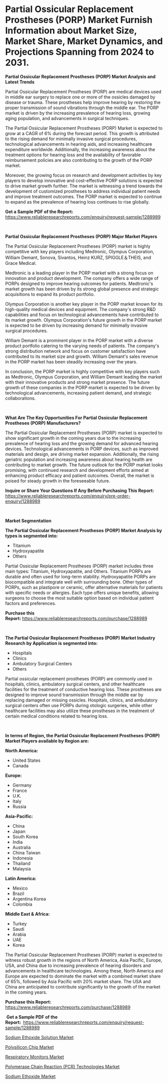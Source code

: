 <p><h1>Partial Ossicular Replacement Prostheses (PORP) Market Furnish Information about Market Size, Market Share, Market Dynamics, and Projections Spanning from 2024 to 2031.</h1></p><p><strong>Partial Ossicular Replacement Prostheses (PORP) Market Analysis and Latest Trends</strong></p>
<p><p>Partial Ossicular Replacement Prostheses (PORP) are medical devices used in middle ear surgery to replace one or more of the ossicles damaged by disease or trauma. These prostheses help improve hearing by restoring the proper transmission of sound vibrations through the middle ear. The PORP market is driven by the increasing prevalence of hearing loss, growing aging population, and advancements in surgical techniques.</p><p>The Partial Ossicular Replacement Prostheses (PORP) Market is expected to grow at a CAGR of 6% during the forecast period. This growth is attributed to the rising demand for minimally invasive surgical procedures, technological advancements in hearing aids, and increasing healthcare expenditure worldwide. Additionally, the increasing awareness about the treatment options for hearing loss and the availability of favorable reimbursement policies are also contributing to the growth of the PORP market.</p><p>Moreover, the growing focus on research and development activities by key players to develop innovative and cost-effective PORP solutions is expected to drive market growth further. The market is witnessing a trend towards the development of customized prostheses to address individual patient needs and improve treatment outcomes. The PORP market is expected to continue to expand as the prevalence of hearing loss continues to rise globally.</p></p>
<p><strong>Get a Sample PDF of the Report:&nbsp;</strong> <a href="https://www.reliableresearchreports.com/enquiry/request-sample/1288989">https://www.reliableresearchreports.com/enquiry/request-sample/1288989</a></p>
<p>&nbsp;</p>
<p><strong>Partial Ossicular Replacement Prostheses (PORP) Major Market Players</strong></p>
<p><p>The Partial Ossicular Replacement Prostheses (PORP) market is highly competitive with key players including Medtronic, Olympus Corporation, William Demant, Sonova, Sivantos, Heinz KURZ, SPIGGLE＆THEIS, and Grace Medical. </p><p>Medtronic is a leading player in the PORP market with a strong focus on innovation and product development. The company offers a wide range of PORPs designed to improve hearing outcomes for patients. Medtronic's market growth has been driven by its strong global presence and strategic acquisitions to expand its product portfolio.</p><p>Olympus Corporation is another key player in the PORP market known for its high-quality medical devices and equipment. The company's strong R&D capabilities and focus on technological advancements have contributed to its market growth. Olympus Corporation's future growth in the PORP market is expected to be driven by increasing demand for minimally invasive surgical procedures.</p><p>William Demant is a prominent player in the PORP market with a diverse product portfolio catering to the varying needs of patients. The company's strong distribution network and focus on customer satisfaction have contributed to its market size and growth. William Demant's sales revenue in the PORP market has been steadily increasing over the years.</p><p>In conclusion, the PORP market is highly competitive with key players such as Medtronic, Olympus Corporation, and William Demant leading the market with their innovative products and strong market presence. The future growth of these companies in the PORP market is expected to be driven by technological advancements, increasing patient demand, and strategic collaborations.</p></p>
<p>&nbsp;</p>
<p><strong>What Are The Key Opportunities For Partial Ossicular Replacement Prostheses (PORP) Manufacturers?</strong></p>
<p><p>The Partial Ossicular Replacement Prostheses (PORP) market is expected to show significant growth in the coming years due to the increasing prevalence of hearing loss and the growing demand for advanced hearing devices. Technological advancements in PORP devices, such as improved materials and design, are driving market expansion. Additionally, the rising geriatric population and increasing awareness about hearing health are contributing to market growth. The future outlook for the PORP market looks promising, with continued research and development efforts aimed at enhancing product efficacy and patient outcomes. Overall, the market is poised for steady growth in the foreseeable future.</p></p>
<p><strong>Inquire or Share Your Questions If Any Before Purchasing This Report:</strong> <a href="https://www.reliableresearchreports.com/enquiry/pre-order-enquiry/1288989">https://www.reliableresearchreports.com/enquiry/pre-order-enquiry/1288989</a></p>
<p>&nbsp;</p>
<p><strong>Market Segmentation</strong></p>
<p><strong>The Partial Ossicular Replacement Prostheses (PORP) Market Analysis by types is segmented into:</strong></p>
<p><ul><li>Titanium</li><li>Hydroxyapatite</li><li>Others</li></ul></p>
<p><p>Partial Ossicular Replacement Prostheses (PORP) market includes three main types: Titanium, Hydroxyapatite, and Others. Titanium PORPs are durable and often used for long-term stability. Hydroxyapatite PORPs are biocompatible and integrate well with surrounding bone. Other types of PORPs, such as plastipore or ceramic, offer alternative materials for patients with specific needs or allergies. Each type offers unique benefits, allowing surgeons to choose the most suitable option based on individual patient factors and preferences.</p></p>
<p><strong>Purchase this Report:&nbsp;</strong><a href="https://www.reliableresearchreports.com/purchase/1288989">https://www.reliableresearchreports.com/purchase/1288989</a></p>
<p>&nbsp;</p>
<p><strong>The Partial Ossicular Replacement Prostheses (PORP) Market Industry Research by Application is segmented into:</strong></p>
<p><ul><li>Hospitals</li><li>Clinics</li><li>Ambulatory Surgical Centers</li><li>Others</li></ul></p>
<p><p>Partial ossicular replacement prostheses (PORP) are commonly used in hospitals, clinics, ambulatory surgical centers, and other healthcare facilities for the treatment of conductive hearing loss. These prostheses are designed to improve sound transmission through the middle ear by replacing damaged or missing ossicles. Hospitals, clinics, and ambulatory surgical centers often use PORPs during otologic surgeries, while other healthcare facilities may also utilize these prostheses in the treatment of certain medical conditions related to hearing loss.</p></p>
<p>&nbsp;</p>
<p><strong>In terms of Region, the Partial Ossicular Replacement Prostheses (PORP) Market Players available by Region are:</strong></p>
<p>
    <p> <strong> North America: </strong>
        <ul>
            <li>United States</li>
            <li>Canada</li>
        </ul>
        </p> 
    <p> <strong> Europe: </strong>
        <ul>
            <li>Germany</li>
            <li>France</li>
            <li>U.K.</li>
            <li>Italy</li>
            <li>Russia</li>
        </ul>
        </p> 
    <p> <strong> Asia-Pacific: </strong>
        <ul>
            <li>China</li>
            <li>Japan</li>
            <li>South Korea</li>
            <li>India</li>
            <li>Australia</li>
            <li>China Taiwan</li>
            <li>Indonesia</li>
            <li>Thailand</li>
            <li>Malaysia</li>
        </ul>
        </p> 
    <p> <strong> Latin America: </strong>
        <ul>
            <li>Mexico</li>
            <li>Brazil</li>
            <li>Argentina Korea</li>
            <li>Colombia</li>
        </ul>
        </p> 
    <p> <strong> Middle East & Africa: </strong>
        <ul>
            <li>Turkey</li>
            <li>Saudi</li>
            <li>Arabia</li>
            <li>UAE</li>
            <li>Korea</li>
        </ul>
    </p>
    </p>
<p><p>The Partial Ossicular Replacement Prostheses (PORP) market is expected to witness robust growth in the regions of North America, Asia Pacific, Europe, USA, and China due to increasing prevalence of hearing disorders and advancements in healthcare technologies. Among these, North America and Europe are expected to dominate the market with a combined market share of 65%, followed by Asia Pacific with 20% market share. The USA and China are anticipated to contribute significantly to the growth of the market in the coming years.</p></p>
<p><strong>Purchase this Report: </strong><a href="https://www.reliableresearchreports.com/purchase/1288989">https://www.reliableresearchreports.com/purchase/1288989</a></p>
<p>&nbsp;<strong>Get a Sample PDF of the Report:&nbsp;&nbsp;</strong><a href="https://www.reliableresearchreports.com/enquiry/request-sample/1288989">https://www.reliableresearchreports.com/enquiry/request-sample/1288989</a></p>
<p><strong></strong></p>
<p><p><a href="https://view.publitas.com/reportprime-1/sodium-ethoxide-solution-market-size-growth-outlook-from-2024-to-2031-projecting-at-markets-trends-analysis-by-application-regional-outlook-and-revenue/">Sodium Ethoxide Solution Market</a></p><p><a href="https://natural-crush-b99.notion.site/Polysilicon-Chip-Market-Size-Growth-Outlook-from-2024-to-2031-projecting-at-Market-s-Trends-Analys-bd2b24130b1047a19b9599f6970f0c5a">Polysilicon Chip Market</a></p><p><a href="https://github.com/JameTravis/Market-Research-Report-List-3/blob/main/respiratory-monitors-market.md">Respiratory Monitors Market</a></p><p><a href="https://boundless-drawbridge-702.notion.site/Polymerase-Chain-Reaction-PCR-Technologies-Market-Size-Growing-and-Forecasted-for-period-from-2024-f65be4a65cab4f9488ffdff082aa0f0d">Polymerase Chain Reaction (PCR) Technologies Market</a></p><p><a href="https://view.publitas.com/reportprime-1/sodium-ethoxide-market-research-report-unlocks-analysis-on-the-market-financial-status-market-size-and-market-revenue-upto-2031/">Sodium Ethoxide Market</a></p></p>